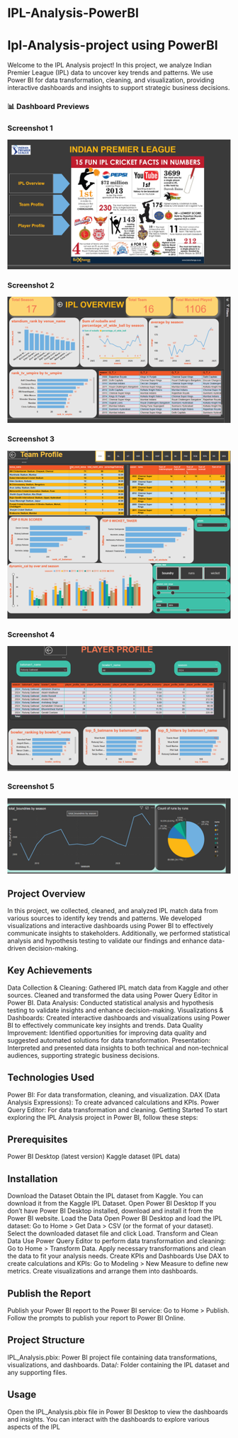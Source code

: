 # IPL-Analysis-PowerBI
# Ipl-Analysis-project using PowerBI
Welcome to the IPL Analysis project! In this project, we analyze Indian Premier League (IPL) data to uncover key trends and patterns. We use Power BI for data transformation, cleaning, and visualization, providing interactive dashboards and insights to support strategic business decisions.

### 📊 Dashboard Previews

### Screenshot 1
![Dashboard Screenshot 1](./Screenshot%202025-05-04%20115922.png)

### Screenshot 2
![Dashboard Screenshot 2](./Screenshot%202025-05-04%20115935.png)

### Screenshot 3
![Dashboard Screenshot 3](./Screenshot%202025-05-04%20115946.png)

### Screenshot 4
![Dashboard Screenshot 4](./Screenshot%202025-05-04%20120001.png)

### Screenshot 5
![Dashboard Screenshot 5](./Screenshot%202025-05-04%20120019.png)



## Project Overview
In this project, we collected, cleaned, and analyzed IPL match data from various sources to identify key trends and patterns. We developed visualizations and interactive dashboards using Power BI to effectively communicate insights to stakeholders. Additionally, we performed statistical analysis and hypothesis testing to validate our findings and enhance data-driven decision-making.

## Key Achievements
Data Collection & Cleaning: Gathered IPL match data from Kaggle and other sources. Cleaned and transformed the data using Power Query Editor in Power BI.
Data Analysis: Conducted statistical analysis and hypothesis testing to validate insights and enhance decision-making.
Visualizations & Dashboards: Created interactive dashboards and visualizations using Power BI to effectively communicate key insights and trends.
Data Quality Improvement: Identified opportunities for improving data quality and suggested automated solutions for data transformation.
Presentation: Interpreted and presented data insights to both technical and non-technical audiences, supporting strategic business decisions.

## Technologies Used
Power BI: For data transformation, cleaning, and visualization.
DAX (Data Analysis Expressions): To create advanced calculations and KPIs.
Power Query Editor: For data transformation and cleaning.
Getting Started
To start exploring the IPL Analysis project in Power BI, follow these steps:

## Prerequisites
Power BI Desktop (latest version)
Kaggle dataset (IPL data)
## Installation
Download the Dataset
Obtain the IPL dataset from Kaggle. You can download it from the Kaggle IPL Dataset.
Open Power BI Desktop
If you don’t have Power BI Desktop installed, download and install it from the Power BI website.
Load the Data
Open Power BI Desktop and load the IPL dataset:
Go to Home > Get Data > CSV (or the format of your dataset).
Select the downloaded dataset file and click Load.
Transform and Clean Data
Use Power Query Editor to perform data transformation and cleaning:
Go to Home > Transform Data.
Apply necessary transformations and clean the data to fit your analysis needs.
Create KPIs and Dashboards
Use DAX to create calculations and KPIs:
Go to Modeling > New Measure to define new metrics.
Create visualizations and arrange them into dashboards.
## Publish the Report
Publish your Power BI report to the Power BI service:
Go to Home > Publish.
Follow the prompts to publish your report to Power BI Online.
## Project Structure
IPL_Analysis.pbix: Power BI project file containing data transformations, visualizations, and dashboards.
Data/: Folder containing the IPL dataset and any supporting files.
## Usage
Open the IPL_Analysis.pbix file in Power BI Desktop to view the dashboards and insights. You can interact with the dashboards to explore various aspects of the IPL

